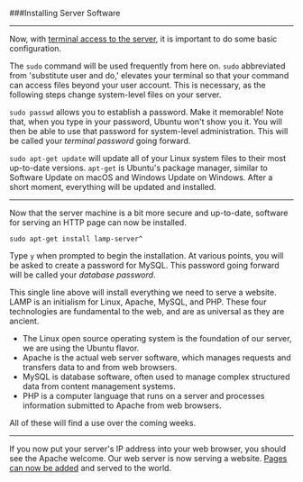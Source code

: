 ###Installing Server Software

-----

Now, with [terminal access to the server](serveraccess.md), it is important to do some basic configuration.

The `sudo` command will be used frequently from here on. `sudo` abbreviated from 'substitute user and do,' elevates your terminal so that your command can access files beyond your user account. This is necessary, as the following steps change system-level files on your server.

`sudo passwd` allows you to establish a password. Make it memorable! Note that, when you type in your password, Ubuntu won't show you it. You will then be able to use that password for system-level administration. This will be called your *terminal password* going forward.

`sudo apt-get update` will update all of your Linux system files to their most up-to-date versions. `apt-get` is Ubuntu's package manager, similar to Software Update on macOS and Windows Update on Windows. After a short moment, everything will be updated and installed.

-----

Now that the server machine is a bit more secure and up-to-date, software for serving an HTTP page can now be installed.

`sudo apt-get install lamp-server^`

Type `y` when prompted to begin the installation. At various points, you will be asked to create a password for MySQL. This password going forward will be called your *database password*.

This single line above will install everything we need to serve a website. LAMP is an initialism for Linux, Apache, MySQL, and PHP. These four technologies are fundamental to the web, and are as universal as they are ancient.

- The Linux open source operating system is the foundation of our server, we are using the Ubuntu flavor.
- Apache is the actual web server software, which manages requests and transfers data to and from web browsers.
- MySQL is database software, often used to manage complex structured data from content management systems.
- PHP is a computer language that runs on a server and processes information submitted to Apache from web browsers.

All of these will find a use over the coming weeks.

-----

If you now put your server's IP address into your web browser, you should see the Apache welcome. Our web server is now serving a website. [Pages can now be added](addpage.md) and served to the world.


